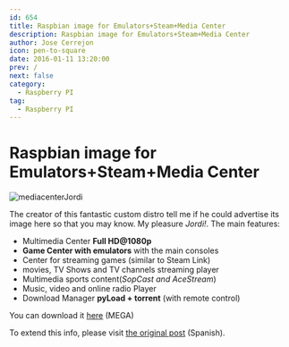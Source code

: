 ```yaml
---
id: 654
title: Raspbian image for Emulators+Steam+Media Center
description: Raspbian image for Emulators+Steam+Media Center
author: Jose Cerrejon
icon: pen-to-square
date: 2016-01-11 13:20:00
prev: /
next: false
category:
  - Raspberry PI
tag:
  - Raspberry PI
---
```


# Raspbian image for Emulators+Steam+Media Center

![mediacenterJordi](/images/2016/01/mediacenterJordi.jpg)

The creator of this fantastic custom distro tell me if he could advertise its image here so that you may know. My pleasure *Jordi!*. The main features:

- Multimedia Center **Full HD@1080p**
- **Game Center with emulators** with the main consoles
- Center for streaming games (similar to Steam Link)
- movies, TV Shows and TV channels streaming player
- Multimedia sports content(*SopCast and AceStream*)
- Music, video and online radio Player
- Download Manager **pyLoad + torrent** (with remote control)

You can download it [here](https://mega.nz/#!URYFhLDY!qd2Vt93KZI0IjIe2sN_-LaXbg9cutR9dZCQESDgPu8E) (MEGA)

To extend this info, please visit [the original post](/post.php?id=654&lang=es) (Spanish).